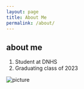 ```yaml
---
layout: page
title: About Me
permalink: /about/
---
```

## about me
1. Student at DNHS
2. Graduating class of 2023


![]({{site.baseurl}}/images/plutomanga.jpg "picture")
[^1]:a blogging platform that natively supports Jupyter notebooks in addition to other formats.
